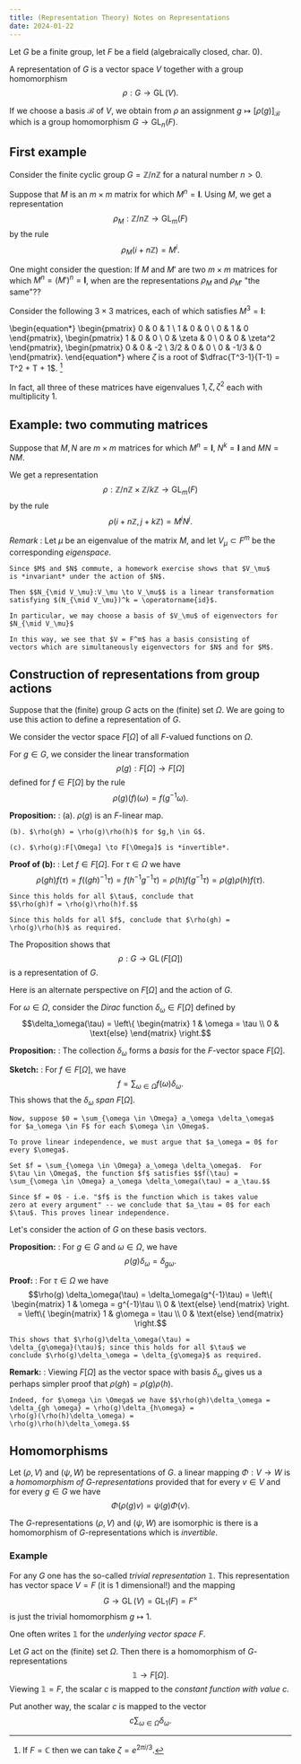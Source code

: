 ```yaml
---
title: (Representation Theory) Notes on Representations
date: 2024-01-22
---
```


Let $G$ be a finite group, let $F$ be a field (algebraically closed, char. 0).

A representation of $G$ is a vector space $V$ together with a group
homomorphism $$\rho:G \to \operatorname{GL}(V).$$

If we choose a basis $\mathcal{B}$ of $V$, we obtain from $\rho$ an
assignment $g \mapsto [\rho(g)]_{\mathcal{B}}$ which is a group
homomorphism $G \to \operatorname{GL}_n(F)$.

## First example

Consider the finite cyclic group $G = \mathbb{Z}/n\mathbb{Z}$ for a
natural number $n > 0$.

Suppose that $M$ is an $m \times m$ matrix for which $M^n = \mathbf{I}$.
Using $M$, we get a representation
$$\rho_M:\mathbb{Z}/n\mathbb{Z} \to \operatorname{GL}_m(F)$$
by the rule
$$\rho_M(i + n \mathbb{Z}) = M^i.$$

One might consider the question: If $M$ and $M'$ are two $m \times m$
matrices for which $M^n = (M')^n = \mathbf{I}$, when are the
representations $\rho_M$ and $\rho_{M'}$ "the same"??

Consider the following $3\times 3$ matrices, each of which satisfies
$M^3 = \mathbf{I}$:

\begin{equation*}
\begin{pmatrix}
0 & 0 & 1 \\
1 & 0 & 0 \\
0 & 1 & 0 
\end{pmatrix},
\begin{pmatrix}
1 & 0 & 0 \\
0 & \zeta & 0 \\
0 & 0 & \zeta^2
\end{pmatrix},
\begin{pmatrix}
0 & 0 & -2 \\
3/2 & 0 & 0 \\
0 & -1/3 & 0 
\end{pmatrix}.
\end{equation*}
where $\zeta$ is a root of $\dfrac{T^3-1}{T-1} = T^2 + T + 1$. [^1]

In fact, all three of these matrices have eigenvalues
$1,\zeta,\zeta^2$ each with multiplicity 1.

[^1]: If $F = \mathbb{C}$ then we can take $\zeta = e^{2\pi i/3}$.

## Example: two commuting matrices

Suppose that $M,N$ are $m \times m$ matrices for which $M^n =
\mathbf{I}$, $N^k = \mathbf{I}$ and $MN = NM$.

We get a representation
$$\rho:\mathbb{Z}/n\mathbb{Z} \times \mathbb{Z}/k\mathbb{Z} \to \operatorname{GL}_m(F)$$
by the rule
$$\rho(i+n\mathbb{Z},j+k\mathbb{Z}) = M^iN^j.$$

*Remark*
:   Let $\mu$ be an eigenvalue of the matrix $M$, and let $V_\mu
    \subset F^m$ be the corresponding *eigenspace*.
	 
    Since $M$ and $N$ commute, a homework exercise shows that $V_\mu$
    is *invariant* under the action of $N$.
	
	Then $$N_{\mid V_\mu}:V_\mu \to V_\mu$$ is a linear transformation
	satisfying $(N_{\mid V_\mu})^k = \operatorname{id}$.
	
	In particular, we may choose a basis of $V_\mu$ of eigenvectors for $N_{\mid V_\mu}$

    In this way, we see that $V = F^m$ has a basis consisting of
	vectors which are simultaneously eigenvectors for $N$ and for $M$.

## Construction of representations from group actions

Suppose that the (finite) group $G$ acts on the (finite) set
$\Omega$. We are going to use this action to define a representation
of $G$.

We consider the vector space $F[\Omega]$ of all $F$-valued functions
on $\Omega$.

For $g \in G$, we consider the linear transformation
$$\rho(g):F[\Omega] \to F[\Omega]$$ 
defined for $f \in F[\Omega]$ by the rule
$$\rho(g)(f)(\omega) = f(g^{-1}\omega).$$


**Proposition:**
:   (a). $\rho(g)$ is an $F$-linear map.

    (b). $\rho(gh) = \rho(g)\rho(h)$ for $g,h \in G$. 
	
	(c). $\rho(g):F[\Omega] \to F[\Omega]$ is *invertible*.
	
**Proof of (b):**
:   Let $f \in F[\Omega]$. For $\tau \in \Omega$ we have
    $$\rho(gh)f(\tau) = f((gh)^{-1}\tau) =
	f(h^{-1}g^{-1}\tau) =
	\rho(h)f(g^{-1}\tau) =
	\rho(g)\rho(h)f(\tau).$$
	
	Since this holds for all $\tau$, conclude that
	$$\rho(gh)f = \rho(g)\rho(h)f.$$
	
	Since this holds for all $f$, conclude that $\rho(gh) =
    \rho(g)\rho(h)$ as required.
	
The Proposition shows that
$$\rho:G \to \operatorname{GL}(F[\Omega])$$
is a representation of $G$.

Here is an alternate perspective on $F[\Omega]$ and the action of $G$.

For $\omega \in \Omega$, consider the *Dirac* function
$\delta_\omega \in F[\Omega]$ defined by
$$\delta_\omega(\tau) = \left\{ \begin{matrix}
1 & \omega = \tau \\
0 & \text{else}
\end{matrix} \right.$$

**Proposition:**
:  The collection $\delta_\omega$ forms a *basis* for the $F$-vector
   space $F[\Omega]$.
   
**Sketch:**
:   For $f \in F[\Omega]$, we have
    $$f = \sum_{\omega \in \Omega} f(\omega) \delta_\omega.$$
    This shows that the $\delta_\omega$ *span* $F[\Omega]$.   
   
    Now, suppose $0 = \sum_{\omega \in \Omega} a_\omega \delta_\omega$
    for $a_\omega \in F$ for each $\omega \in \Omega$.
   
    To prove linear independence, we must argue that $a_\omega = 0$ for every $\omega$.
   
    Set $f = \sum_{\omega \in \Omega} a_\omega \delta_\omega$.  For
    $\tau \in \Omega$, the function $f$ satisfies $$f(\tau) =
    \sum_{\omega \in \Omega} a_\omega \delta_\omega(\tau) = a_\tau.$$
   
    Since $f = 0$ - i.e. "$f$ is the function which is takes value
    zero at every argument" -- we conclude that $a_\tau = 0$ for each
    $\tau$. This proves linear independence.

Let's consider the action of $G$ on these basis vectors. 

**Proposition:**
:   For $g \in G$ and $\omega \in \Omega$, we have
    $$\rho(g)\delta_\omega = \delta_{g \omega}.$$
	
**Proof:**
:   For $\tau \in \Omega$ we have
    $$\rho(g) \delta_\omega(\tau) = \delta_\omega(g^{-1}\tau)
	= \left\{ \begin{matrix}
    1 & \omega = g^{-1}\tau \\
	0 & \text{else}
	\end{matrix} \right.
	= \left\{ \begin{matrix}
	1 & g\omega = \tau \\
	0 & \text{else}
	\end{matrix} \right.$$
	
	This shows that $\rho(g)\delta_\omega(\tau) =
	\delta_{g\omega}(\tau)$; since this holds for all $\tau$ we
	conclude $\rho(g)\delta_\omega = \delta_{g\omega}$ as required.


**Remark:** 
:   Viewing $F[\Omega]$ as the vector space with basis $\delta_\omega$
    gives us a perhaps simpler proof that $\rho(gh) = \rho(g)\rho(h)$.

    Indeed, for $\omega \in \Omega$ we have $$\rho(gh)\delta_\omega =
	\delta_{gh \omega} = \rho(g)\delta_{h\omega} =
	\rho(g)(\rho(h)\delta_\omega) =
	\rho(g)\rho(h)\delta_\omega.$$


## Homomorphisms

Let $(\rho,V)$ and $(\psi,W)$ be representations of $G$.  a linear
mapping $\Phi:V \to W$ is a *homomorphism of $G$-representations*
provided that for every $v \in V$ and for every $g \in G$ we have
$$\Phi(\rho(g)v) = \psi(g) \Phi(v).$$

The $G$-representations $(\rho,V)$ and $(\psi,W)$ are isomorphic is
there is a homomorphism of $G$-representations which is *invertible*.

### Example

For any $G$ one has the so-called *trivial representation* $\mathbb{1}.$
This representation has vector space $V = F$ (it is 1 dimensional!) and the mapping
$$G \to \operatorname{GL}(V) = \operatorname{GL}_1(F) = F^\times$$
is just the trivial homomorphism $g \mapsto 1$.

One often writes $\mathbb{1}$ for the *underlying vector space* $F$.

Let $G$ act on the (finite) set $\Omega$. Then there is a homomorphism
of $G$-representations $$\mathbb{1} \to F[\Omega].$$
Viewing $\mathbb{1} = F$, the scalar $c$ is mapped
to the *constant function with value $c$.*

Put another way, the scalar $c$ is mapped to the vector
$$c \sum_{\omega \in \Omega} \delta_\omega.$$
